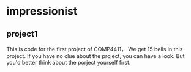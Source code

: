 # impressionist
## project1
This is code for the first project of COMP4411， We get 15 bells in this project. If you have no clue about the project, you can have a look. But you'd better think about the porject yourself first. 


